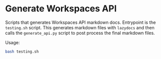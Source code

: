 # Generate Workspaces API

Scripts that generates Workspaces API markdown docs. Entrypoint is the `testing.sh` script. This generates markdown files with `lazydocs` and then calls the `generate_api.py` script to post process the final markdown files.

Usage:

```bash
bash testing.sh
```